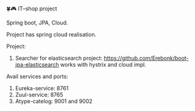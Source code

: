 🍀🎮 IT–shop project

  Spring boot, JPA, Cloud.

  Project has spring cloud realisation.
  
  Project:
   1) Searcher for elasticsearch project: https://github.com/Erebonk/boot-jpa-elasticsearch
        works with hystrix and cloud impl.
  
Avail services and ports: 
  1) Eureka-service: 8761
  2) Zuul-service: 8765
  3) Atype-catelog: 9001 and 9002
